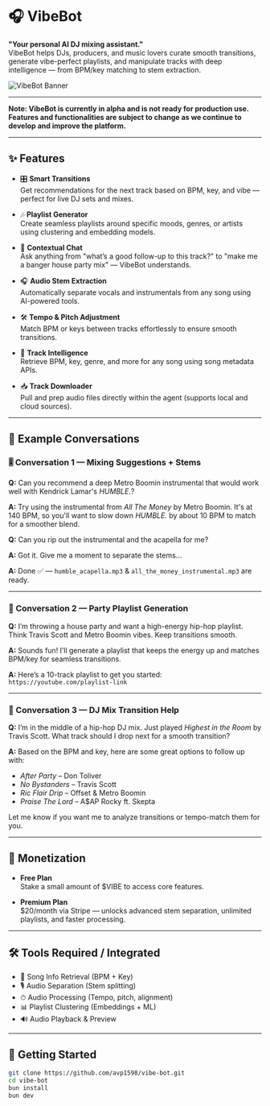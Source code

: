 # 🎧 VibeBot

**"Your personal AI DJ mixing assistant."**  
VibeBot helps DJs, producers, and music lovers curate smooth transitions, generate vibe-perfect playlists, and manipulate tracks with deep intelligence — from BPM/key matching to stem extraction.

![VibeBot Banner](./banner.png)

---

**Note: VibeBot is currently in alpha and is not ready for production use. Features and functionalities are subject to change as we continue to develop and improve the platform.**

---

## ✨ Features

- 🎛 **Smart Transitions**  
  Get recommendations for the next track based on BPM, key, and vibe — perfect for live DJ sets and mixes.

- 🎶 **Playlist Generator**  
  Create seamless playlists around specific moods, genres, or artists using clustering and embedding models.

- 🧠 **Contextual Chat**  
  Ask anything from "what’s a good follow-up to this track?" to "make me a banger house party mix" — VibeBot understands.

- 🎧 **Audio Stem Extraction**  
  Automatically separate vocals and instrumentals from any song using AI-powered tools.

- 🛠 **Tempo & Pitch Adjustment**  
  Match BPM or keys between tracks effortlessly to ensure smooth transitions.

- 🔎 **Track Intelligence**  
  Retrieve BPM, key, genre, and more for any song using song metadata APIs.

- 📥 **Track Downloader**  
  Pull and prep audio files directly within the agent (supports local and cloud sources).

---

## 🧠 Example Conversations

### 🎚️ Conversation 1 — Mixing Suggestions + Stems

**Q:** Can you recommend a deep Metro Boomin instrumental that would work well with Kendrick Lamar's _HUMBLE._?

**A:** Try using the instrumental from _All The Money_ by Metro Boomin. It's at 140 BPM, so you'll want to slow down _HUMBLE._ by about 10 BPM to match for a smoother blend.

**Q:** Can you rip out the instrumental and the acapella for me?

**A:** Got it. Give me a moment to separate the stems...

**A:** Done ✅ — `humble_acapella.mp3` & `all_the_money_instrumental.mp3` are ready.

---

### 🎉 Conversation 2 — Party Playlist Generation

**Q:** I’m throwing a house party and want a high-energy hip-hop playlist. Think Travis Scott and Metro Boomin vibes. Keep transitions smooth.

**A:** Sounds fun! I’ll generate a playlist that keeps the energy up and matches BPM/key for seamless transitions.

**A:** Here’s a 10-track playlist to get you started: `https://youtube.com/playlist-link`

---

### 🔁 Conversation 3 — DJ Mix Transition Help

**Q:** I’m in the middle of a hip-hop DJ mix. Just played _Highest in the Room_ by Travis Scott. What track should I drop next for a smooth transition?

**A:** Based on the BPM and key, here are some great options to follow up with:

- _After Party_ – Don Toliver
- _No Bystanders_ – Travis Scott
- _Ric Flair Drip_ – Offset & Metro Boomin
- _Praise The Lord_ – A$AP Rocky ft. Skepta

Let me know if you want me to analyze transitions or tempo-match them for you.

---

## 💸 Monetization

- **Free Plan**  
  Stake a small amount of $VIBE to access core features.

- **Premium Plan**  
  $20/month via Stripe — unlocks advanced stem separation, unlimited playlists, and faster processing.

---

## 🛠 Tools Required / Integrated

- 🎵 Song Info Retrieval (BPM + Key)
- 🎙️ Audio Separation (Stem splitting)
- ⏱ Audio Processing (Tempo, pitch, alignment)
- 📊 Playlist Clustering (Embeddings + ML)
- 🔊 Audio Playback & Preview

---

## 🚀 Getting Started

```bash
git clone https://github.com/avp1598/vibe-bot.git
cd vibe-bot
bun install
bun dev
```
